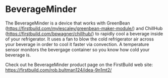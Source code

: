 BeverageMinder
==============

The BeverageMinder is a device that works with GreenBean 
(https://firstbuild.com/mylescaley/greenbean-maker-module/) and ChillHub 
(https://firstbuild.com/bpwagner/chillhub/) to 
rapidly cool a beverage inside of your refrigerator.  It uses a fan to blow
the cold refrigerator air across your beverage in order to cool it faster
via convection.  A temperature sensor monitors the bevergage container so
you know how cold your beverage is.

Check out he BeverageMinder product page on the FirstBuild web site:
https://firstbuild.com/rob.bultman124/idea-9n1mt2/

